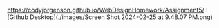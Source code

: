 https://codyjorgenson.github.io/WebDesignHomework/Assignment5/ 
![Github Desktop](./images/Screen Shot 2024-02-25 at 9.48.07 PM.png)
